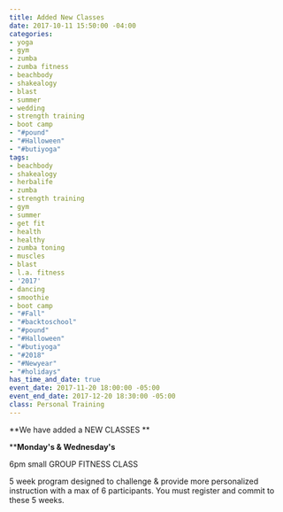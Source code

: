 ```yaml
---
title: Added New Classes
date: 2017-10-11 15:50:00 -04:00
categories:
- yoga
- gym
- zumba
- zumba fitness
- beachbody
- shakealogy
- blast
- summer
- wedding
- strength training
- boot camp
- "#pound"
- "#Halloween"
- "#butiyoga"
tags:
- beachbody
- shakealogy
- herbalife
- zumba
- strength training
- gym
- summer
- get fit
- health
- healthy
- zumba toning
- muscles
- blast
- l.a. fitness
- '2017'
- dancing
- smoothie
- boot camp
- "#Fall"
- "#backtoschool"
- "#pound"
- "#Halloween"
- "#butiyoga"
- "#2018"
- "#Newyear"
- "#holidays"
has_time_and_date: true
event_date: 2017-11-20 18:00:00 -05:00
event_end_date: 2017-12-20 18:30:00 -05:00
class: Personal Training
---
```


**We have added a NEW CLASSES **

****Monday's & Wednesday's**

6pm small GROUP FITNESS CLASS 

5 week program designed to challenge & provide more personalized instruction with a max of 6 participants. You must register and commit to these 5 weeks.